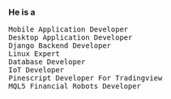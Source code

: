 <h3>He is a</h3>
<pre>
Mobile Application Developer
Desktop Application Developer
Django Backend Developer
Linux Expert
Database Developer
IoT Developer
Pinescript Developer For Tradingview
MQL5 Financial Robots Developer
</pre>

